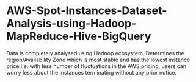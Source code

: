 # AWS-Spot-Instances-Dataset-Analysis-using-Hadoop-MapReduce-Hive-BigQuery
Data is completely analysed using Hadoop ecosystem. Determines the region/Availability Zone which is most stable and has the lowest instance price,i.e. with less number of fluctuations in the AWS pricing, users can worry less about the instances terminating without any prior notice.

